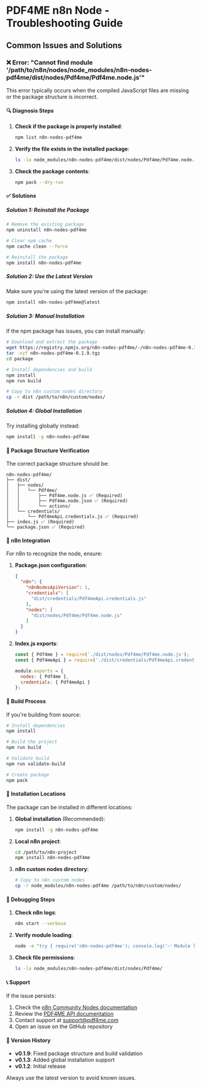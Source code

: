 # PDF4ME n8n Node - Troubleshooting Guide

## Common Issues and Solutions

### ❌ Error: "Cannot find module '/path/to/n8n/nodes/node_modules/n8n-nodes-pdf4me/dist/nodes/Pdf4me/Pdf4me.node.js'"

This error typically occurs when the compiled JavaScript files are missing or the package structure is incorrect.

#### 🔍 Diagnosis Steps

1. **Check if the package is properly installed**:
   ```bash
   npm list n8n-nodes-pdf4me
   ```

2. **Verify the file exists in the installed package**:
   ```bash
   ls -la node_modules/n8n-nodes-pdf4me/dist/nodes/Pdf4me/Pdf4me.node.js
   ```

3. **Check the package contents**:
   ```bash
   npm pack --dry-run
   ```

#### ✅ Solutions

##### Solution 1: Reinstall the Package
```bash
# Remove the existing package
npm uninstall n8n-nodes-pdf4me

# Clear npm cache
npm cache clean --force

# Reinstall the package
npm install n8n-nodes-pdf4me
```

##### Solution 2: Use the Latest Version
Make sure you're using the latest version of the package:
```bash
npm install n8n-nodes-pdf4me@latest
```

##### Solution 3: Manual Installation
If the npm package has issues, you can install manually:
```bash
# Download and extract the package
wget https://registry.npmjs.org/n8n-nodes-pdf4me/-/n8n-nodes-pdf4me-0.1.9.tgz
tar -xzf n8n-nodes-pdf4me-0.1.9.tgz
cd package

# Install dependencies and build
npm install
npm run build

# Copy to n8n custom nodes directory
cp -r dist /path/to/n8n/custom/nodes/
```

##### Solution 4: Global Installation
Try installing globally instead:
```bash
npm install -g n8n-nodes-pdf4me
```

#### 🔧 Package Structure Verification

The correct package structure should be:
```
n8n-nodes-pdf4me/
├── dist/
│   ├── nodes/
│   │   └── Pdf4me/
│   │       ├── Pdf4me.node.js ✅ (Required)
│   │       ├── Pdf4me.node.json ✅ (Required)
│   │       └── actions/
│   └── credentials/
│       └── Pdf4meApi.credentials.js ✅ (Required)
├── index.js ✅ (Required)
└── package.json ✅ (Required)
```

#### 🚀 n8n Integration

For n8n to recognize the node, ensure:

1. **Package.json configuration**:
   ```json
   {
     "n8n": {
       "n8nNodesApiVersion": 1,
       "credentials": [
         "dist/credentials/Pdf4meApi.credentials.js"
       ],
       "nodes": [
         "dist/nodes/Pdf4me/Pdf4me.node.js"
       ]
     }
   }
   ```

2. **Index.js exports**:
   ```javascript
   const { Pdf4me } = require('./dist/nodes/Pdf4me/Pdf4me.node.js');
   const { Pdf4meApi } = require('./dist/credentials/Pdf4meApi.credentials.js');

   module.exports = {
     nodes: { Pdf4me },
     credentials: { Pdf4meApi }
   };
   ```

#### 🔄 Build Process

If you're building from source:
```bash
# Install dependencies
npm install

# Build the project
npm run build

# Validate build
npm run validate-build

# Create package
npm pack
```

#### 📍 Installation Locations

The package can be installed in different locations:

1. **Global installation** (Recommended):
   ```bash
   npm install -g n8n-nodes-pdf4me
   ```

2. **Local n8n project**:
   ```bash
   cd /path/to/n8n-project
   npm install n8n-nodes-pdf4me
   ```

3. **n8n custom nodes directory**:
   ```bash
   # Copy to n8n custom nodes
   cp -r node_modules/n8n-nodes-pdf4me /path/to/n8n/custom/nodes/
   ```

#### 🐛 Debugging Steps

1. **Check n8n logs**:
   ```bash
   n8n start --verbose
   ```

2. **Verify module loading**:
   ```bash
   node -e "try { require('n8n-nodes-pdf4me'); console.log('✅ Module loads successfully'); } catch(e) { console.log('❌ Error:', e.message); }"
   ```

3. **Check file permissions**:
   ```bash
   ls -la node_modules/n8n-nodes-pdf4me/dist/nodes/Pdf4me/
   ```

#### 📞 Support

If the issue persists:

1. Check the [n8n Community Nodes documentation](https://docs.n8n.io/integrations/community-nodes/)
2. Review the [PDF4ME API documentation](https://dev.pdf4me.com/apiv2/documentation/)
3. Contact support at support@pdf4me.com
4. Open an issue on the GitHub repository

#### 🔄 Version History

- **v0.1.9**: Fixed package structure and build validation
- **v0.1.3**: Added global installation support
- **v0.1.2**: Initial release

Always use the latest version to avoid known issues. 
